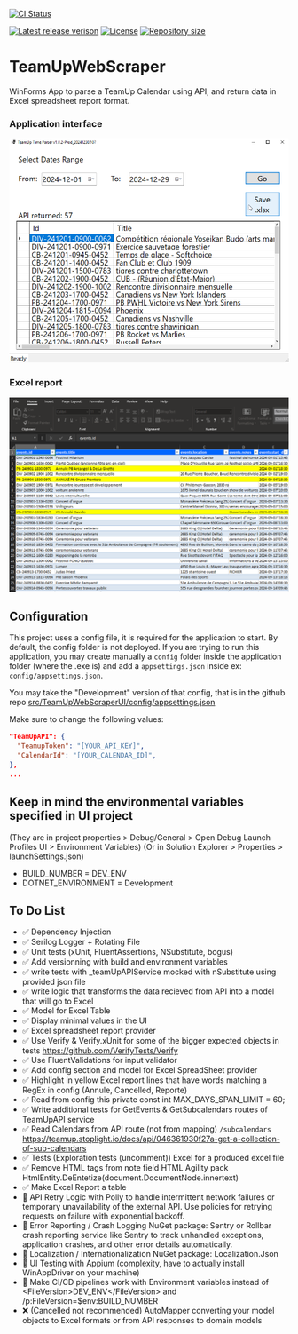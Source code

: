 ﻿[![CI Status](https://github.com/Habilya/TeamUpWebScraper/actions/workflows/dotnet-desktop.yml/badge.svg?branch=main)](https://github.com/Habilya/TeamUpWebScraper/actions/workflows/dotnet-desktop.yml)

[![Latest release verison](https://img.shields.io/github/v/release/Habilya/TeamUpWebScraper)](https://github.com/Habilya/TeamUpWebScraper/releases)
[![License](https://img.shields.io/github/license/Habilya/TeamUpWebScraper)](https://github.com/Habilya/TeamUpWebScraper/blob/main/LICENSE)
[![Repository size](https://img.shields.io/github/repo-size/Habilya/TeamUpWebScraper)](https://github.com/Habilya/TeamUpWebScraper)


# TeamUpWebScraper

WinForms App to parse a TeamUp Calendar using API,
and return data in Excel spreadsheet report format.

### Application interface
![Main dashboard screen featuring all the controls](screenshots/Winform1.png)
### Excel report
![screenshot of Excel report file](screenshots/ExcelReport.png)

## Configuration
This project uses a config file, it is required for the application to start.
By default, the config folder is not deployed. If you are trying to run this application,
you may create manually a `config` folder inside the application folder (where the .exe is)
and add a `appsettings.json` inside ex: `config/appsettings.json`.

You may take the "Development" version of that config, that is in the github repo
[src/TeamUpWebScraperUI/config/appsettings.json](./src/TeamUpWebScraperUI/config/appsettings.json)

Make sure to change the following values:
```json
"TeamUpAPI": {
  "TeamupToken": "[YOUR_API_KEY]",
  "CalendarId": "[YOUR_CALENDAR_ID]",
},
...
```

## Keep in mind the environmental variables specified in UI project
(They are in project properties > Debug/General > Open Debug Launch Profiles UI > Environment Variables)
(Or in Solution Explorer > Properties > launchSettings.json)
* BUILD_NUMBER = DEV_ENV
* DOTNET_ENVIRONMENT = Development


## To Do List

- ✅ Dependency Injection
- ✅ Serilog Logger + Rotating File
- ✅ Unit tests (xUnit, FluentAssertions, NSubstitute, bogus)
- ✅ Add versionning with build and environment variables
- ✅ write tests with _teamUpAPIService mocked with nSubstitute using provided json file
- ✅ write logic that transforms the data recieved from API into a model that will go to Excel
- ✅ Model for Excel Table
- ✅ Display minimal values in the UI
- ✅ Excel spreadsheet report provider
- ✅ Use Verify & Verify.xUnit for some of the bigger expected objects in tests https://github.com/VerifyTests/Verify
- ✅ Use FluentValidations for input validator
- ✅ Add config section and model for Excel SpreadSheet provider
- ✅ Highlight in yellow Excel report lines that have words matching a RegEx in config (Annule, Cancelled, Reporte)
- ✅ Read from config this private const int MAX_DAYS_SPAN_LIMIT = 60;
- ✅ Write additional tests for GetEvents & GetSubcalendars routes of TeamUpAPI service
- ✅ Read Calendars from API route (not from mapping)  `/subcalendars` https://teamup.stoplight.io/docs/api/046361930f27a-get-a-collection-of-sub-calendars
- ✅ Tests (Exploration tests (uncomment)) Excel for a produced excel file
- ✅ Remove HTML tags from note field HTML Agility pack  HtmlEntity.DeEntetize(document.DocumentNode.innertext)
- ✅ Make Excel Report a table
- 🔲 API Retry Logic with Polly to handle intermittent network failures or temporary unavailability of the external API. Use policies for retrying requests on failure with exponential backoff.
- 🔲 Error Reporting / Crash Logging NuGet package: Sentry or Rollbar crash reporting service like Sentry to track unhandled exceptions, application crashes, and other error details automatically.
- 🔲 Localization / Internationalization  NuGet package: Localization.Json 
- 🔲 UI Testing with Appium (complexity, have to actually install WinAppDriver on your machine)
- 🔲 Make CI/CD pipelines work with Environment variables instead of \<FileVersion>DEV_ENV\</FileVersion>  and /p:FileVersion=$env:BUILD_NUMBER
- ❌ (Cancelled not recommended) AutoMapper converting your model objects to Excel formats or from API responses to domain models
